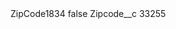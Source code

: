 <?xml version="1.0" encoding="UTF-8"?>
<CustomMetadata xmlns="http://soap.sforce.com/2006/04/metadata" xmlns:xsi="http://www.w3.org/2001/XMLSchema-instance" xmlns:xsd="http://www.w3.org/2001/XMLSchema">
    <label>ZipCode1834</label>
    <protected>false</protected>
    <values>
        <field>Zipcode__c</field>
        <value xsi:type="xsd:string">33255</value>
    </values>
</CustomMetadata>
